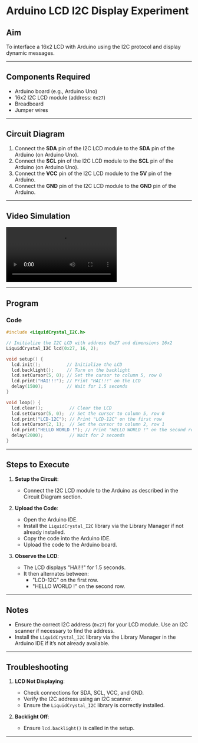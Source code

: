 # Arduino LCD I2C Display Experiment

## Aim
To interface a 16x2 LCD with Arduino using the I2C protocol and display dynamic messages.

---

## Components Required
- Arduino board (e.g., Arduino Uno)
- 16x2 I2C LCD module (address: `0x27`)
- Breadboard
- Jumper wires

---

## Circuit Diagram
1. Connect the **SDA** pin of the I2C LCD module to the **SDA** pin of the Arduino (on Arduino Uno).
2. Connect the **SCL** pin of the I2C LCD module to the **SCL** pin of the Arduino (on Arduino Uno).
3. Connect the **VCC** pin of the I2C LCD module to the **5V** pin of the Arduino.
4. Connect the **GND** pin of the I2C LCD module to the **GND** pin of the Arduino.

---

## Video Simulation

![](./lcd.mp4)

---

## Program
### Code
```cpp
#include <LiquidCrystal_I2C.h>

// Initialize the I2C LCD with address 0x27 and dimensions 16x2
LiquidCrystal_I2C lcd(0x27, 16, 2);

void setup() {
  lcd.init();          // Initialize the LCD
  lcd.backlight();     // Turn on the backlight
  lcd.setCursor(5, 0); // Set the cursor to column 5, row 0
  lcd.print("HAI!!!"); // Print "HAI!!!" on the LCD
  delay(1500);         // Wait for 1.5 seconds
}

void loop() {
  lcd.clear();          // Clear the LCD
  lcd.setCursor(5, 0);  // Set the cursor to column 5, row 0
  lcd.print("LCD-12C"); // Print "LCD-12C" on the first row
  lcd.setCursor(2, 1);  // Set the cursor to column 2, row 1
  lcd.print("HELLO WORLD !"); // Print "HELLO WORLD !" on the second row
  delay(2000);          // Wait for 2 seconds
}
```
---







## Steps to Execute
1. **Setup the Circuit**:
   - Connect the I2C LCD module to the Arduino as described in the Circuit Diagram section.

2. **Upload the Code**:
   - Open the Arduino IDE.
   - Install the `LiquidCrystal_I2C` library via the Library Manager if not already installed.
   - Copy the code into the Arduino IDE.
   - Upload the code to the Arduino board.

3. **Observe the LCD**:
   - The LCD displays "HAI!!!" for 1.5 seconds.
   - It then alternates between:
     - "LCD-12C" on the first row.
     - "HELLO WORLD !" on the second row.

---

## Notes
- Ensure the correct I2C address (`0x27`) for your LCD module. Use an I2C scanner if necessary to find the address.
- Install the `LiquidCrystal_I2C` library via the Library Manager in the Arduino IDE if it’s not already available.

---

## Troubleshooting
1. **LCD Not Displaying**:
   - Check connections for SDA, SCL, VCC, and GND.
   - Verify the I2C address using an I2C scanner.
   - Ensure the `LiquidCrystal_I2C` library is correctly installed.

2. **Backlight Off**:
   - Ensure `lcd.backlight()` is called in the setup.

---
